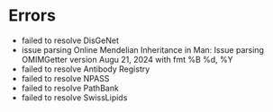 # Errors

- failed to resolve DisGeNet
- issue parsing Online Mendelian Inheritance in Man: Issue parsing OMIMGetter version Augu 21, 2024 with fmt %B %d, %Y
- failed to resolve Antibody Registry
- failed to resolve NPASS
- failed to resolve PathBank
- failed to resolve SwissLipids